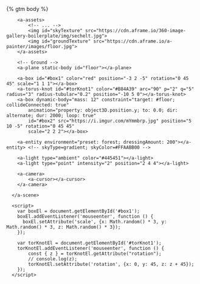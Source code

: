 <!DOCTYPE html>
<html>
  <head>
    <meta charset="utf-8">
    <title>A-Frame demo</title>
    <meta name="description" content="A-Frame demo">
    <script src="https://aframe.io/releases/1.1.0/aframe.min.js"></script>
    <script src="https://unpkg.com/aframe-environment-component/dist/aframe-environment-component.min.js"></script>
    <script src="https://cdn.jsdelivr.net/gh/n5ro/aframe-physics-system@v4.0.1/dist/aframe-physics-system.min.js"></script>
  </head>
  <body>
    {% gtm body %}
    <a-scene physics="debug: true; gravity: 9.8">

        <a-assets>
            <!-- ... -->
            <img id="skyTexture" src="https://cdn.aframe.io/360-image-gallery-boilerplate/img/sechelt.jpg">
            <img id="groundTexture" src="https://cdn.aframe.io/a-painter/images/floor.jpg">
        </a-assets>

        <!-- Ground -->
        <a-plane static-body id="floor"></a-plane>

        <a-box id="#box1" color="red" position="-3 2 -5" rotation="0 45 45" scale="1 1 1"></a-box>
        <a-torus-knot id="#torKnot1" color="#B84A39" arc="90" p="2" q="5" radius="3" radius-tubular="0.2" position="-10 5 0"></a-torus-knot>
        <a-box dynamic-body="mass: 12" constraint="target: #floor; collideConnected: true"
            animation="property: object3D.position.y; to: 0.0; dir: alternate; dur: 2000; loop: true"
            id="#box2" src="https://i.imgur.com/mYmmbrp.jpg" position="5 10 -5" rotation="0 45 45"
            scale="2 2 2"></a-box>

        <a-entity environment="preset: forest; dressingAmount: 200"></a-entity> <!-- skyType=gradient; skyColor=#FFAABB00 -->

        <a-light type="ambient" color="#445451"></a-light>
        <a-light type="point" intensity="2" position="2 4 4"></a-light>

        <a-camera>
            <a-cursor></a-cursor>
        </a-camera>

      </a-scene>

      <script>
        var boxEl = document.getElementById('#box1');
        boxEl.addEventListener('mouseenter', function () {
          boxEl.setAttribute('scale', {x: Math.random() * 3, y: Math.random() * 3, z: Math.random() * 3});
        });

        var torKnotEl = document.getElementById('#torKnot1');
        torKnotEl.addEventListener('mouseenter', function () {
            const { z } = torKnotEl.getAttribute("rotation");
            // console.log(z);
            torKnotEl.setAttribute('rotation', {x: 0, y: 45, z: z + 45});
        });
      </script>
  </body>
</html>
